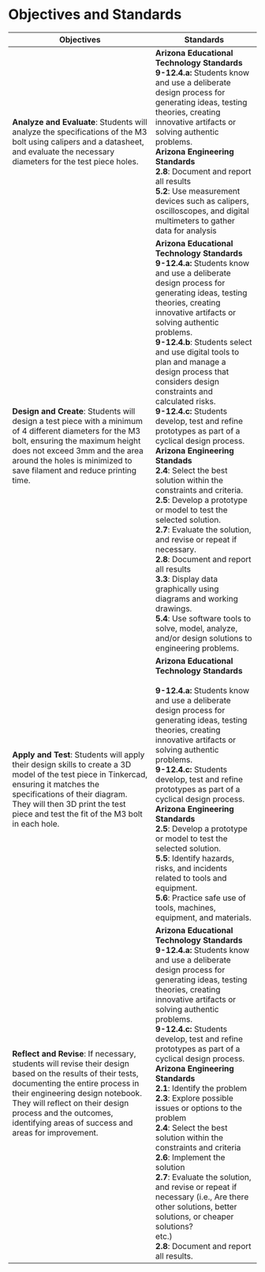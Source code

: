 # Objectives and Standards



| Objectives                                                   | Standards                                                    |
| ------------------------------------------------------------ | ------------------------------------------------------------ |
| **Analyze and Evaluate**: Students will analyze the specifications of the M3 bolt using calipers and a datasheet, and evaluate the necessary diameters for the test piece holes. | **Arizona Educational Technology Standards**<br />**9-12.4.a:** Students know and use a deliberate design process for generating ideas, testing theories, creating innovative artifacts or solving authentic problems.<br />**Arizona Engineering Standards**<br />**2.8**: Document and report all results<br />**5.2**: Use measurement devices such as calipers, oscilloscopes, and digital multimeters to gather data for analysis |
| **Design and Create**: Students will design a test piece with a minimum of 4 different diameters for the M3 bolt, ensuring the maximum height does not exceed 3mm and the area around the holes is minimized to save filament and reduce printing time. | **Arizona Educational Technology Standards**<br />**9-12.4.a:** Students know and use a deliberate design process for generating ideas, testing theories, creating innovative artifacts or solving authentic problems.<br />**9-12.4.b**: Students select and use digital tools to plan and manage a design process that considers design constraints and calculated risks.<br />**9-12.4.c:** Students develop, test and refine prototypes as part of a cyclical design process.<br />**Arizona Engineering Standads**<br />**2.4**: Select the best solution within the constraints and criteria.<br />**2.5**: Develop a prototype or model to test the selected solution.<br />**2.7**: Evaluate the solution, and revise or repeat if necessary.<br />**2.8**: Document and report all results<br />**3.3**: Display data graphically using diagrams and working drawings.<br />**5.4**: Use software tools to solve, model, analyze, and/or design solutions to engineering problems. |
| **Apply and Test**: Students will apply their design skills to create a 3D model of the test piece in Tinkercad, ensuring it matches the specifications of their diagram. They will then 3D print the test piece and test the fit of the M3 bolt in each hole. | **Arizona Educational Technology Standards**<br /><br />**9-12.4.a:** Students know and use a deliberate design process for generating ideas, testing theories, creating innovative artifacts or solving authentic problems.<br />**9-12.4.c:** Students develop, test and refine prototypes as part of a cyclical design process.<br />**Arizona Engineering Standards**<br />**2.5**: Develop a prototype or model to test the selected solution.<br />**5.5**: Identify hazards, risks, and incidents related to tools and equipment.<br />**5.6**: Practice safe use of tools, machines, equipment, and materials. |
| **Reflect and Revise**: If necessary, students will revise their design based on the results of their tests, documenting the entire process in their engineering design notebook. They will reflect on their design process and the outcomes, identifying areas of success and areas for improvement. | **Arizona Educational Technology Standards**<br />**9-12.4.a:** Students know and use a deliberate design process for generating ideas, testing theories, creating innovative artifacts or solving authentic problems.<br />**9-12.4.c:** Students develop, test and refine prototypes as part of a cyclical design process.<br />**Arizona Engineering Standards**<br />**2.1**: Identify the problem<br />**2.3**: Explore possible issues or options to the problem<br/>**2.4**: Select the best solution within the constraints and criteria<br />**2.6**: Implement the solution<br/>**2.7**: Evaluate the solution, and revise or repeat if necessary (i.e., Are there other solutions, better solutions, or cheaper solutions?<br/>etc.)<br/>**2.8**: Document and report all results. |

